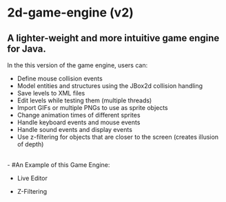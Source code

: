 # 2d-game-engine (v2)

A lighter-weight and more intuitive game engine for Java.
-
In the this version of the game engine, users can:

- Define mouse collision events
- Model entities and structures using the JBox2d collision handling
- Save levels to XML files
- Edit levels while testing them (multiple threads)
- Import GIFs or multiple PNGs to use as sprite objects
- Change animation times of different sprites
- Handle keyboard events and mouse events
- Handle sound events and display events
- Use z-filtering for objects that are closer to the screen (creates illusion of depth)
<br>
-
#An Example of this Game Engine:

- Live Editor

- Z-Filtering
